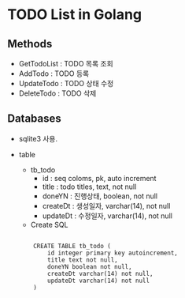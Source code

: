 # TODO List in Golang

## Methods
* GetTodoList : TODO 목록 조회
* AddTodo : TODO  등록
* UpdateTodo : TODO 상태 수정
* DeleteTodo : TODO  삭제

## Databases
* sqlite3 사용.
* table
    * tb_todo
        * id : seq coloms, pk, auto increment
        * title : todo titles, text, not null
        * doneYN : 진행상태, boolean, not null
        * createDt : 생성일자, varchar(14), not null
        * updateDt : 수정일자, varchar(14), not null
    * Create SQL

    ```
        
        CREATE TABLE tb_todo (
            id integer primary key autoincrement, 
            title text not null,
            doneYN boolean not null,
            createDt varchar(14) not null,
            updateDt varchar(14) not null
        )
    ```
        